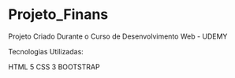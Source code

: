 # Projeto_Finans
Projeto Criado Durante o Curso de Desenvolvimento Web - UDEMY


Tecnologias Utilizadas: 

HTML 5
CSS 3
BOOTSTRAP
